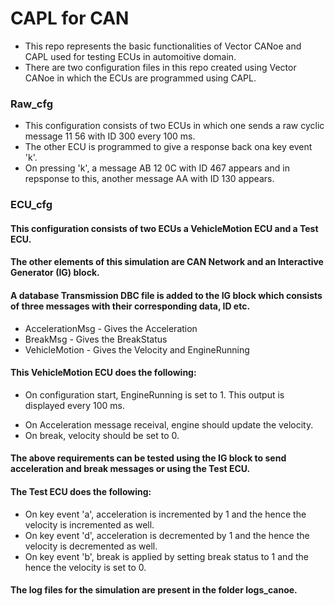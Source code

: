 # CAPL for CAN
 * This repo represents the basic functionalities of Vector CANoe and CAPL used for testing ECUs in automoitive domain. 
 * There are two configuration files in this repo created using Vector CANoe in which the ECUs are programmed using CAPL.
### Raw_cfg ###
  * This configuration consists of two ECUs in which one sends a raw cyclic message 11 56 with ID 300 every 100 ms. 
  * The other ECU is programmed to give a response back ona key event 'k'. 
  * On pressing 'k', a message AB 12 0C with ID 467 appears and in repsponse to this, another message AA with ID 130 appears.
### ECU_cfg ###  
#### This configuration consists of two ECUs a VehicleMotion ECU and a Test ECU. ####  
#### The other elements of this simulation are CAN Network and an Interactive Generator (IG) block. #### 
#### A database Transmission DBC file is added to the IG block which consists of three messages with their corresponding data, ID etc. #### 
  * AccelerationMsg - Gives the Acceleration
  * BreakMsg - Gives the BreakStatus
  * VehicleMotion - Gives the Velocity and EngineRunning	
#### This VehicleMotion ECU does the following:
  * On configuration start, EngineRunning is set to 1. This output is displayed every 100 ms.
   - On Acceleration message receival, engine should update the velocity.
   - On break, velocity should be set to 0.
#### The above requirements can be tested using the IG block to send acceleration and break messages or using the Test ECU.
#### The Test ECU does the following:
  * On key event 'a', acceleration is incremented by 1 and the hence the velocity is incremented as well.
  * On key event 'd', acceleration is decremented by 1 and the hence the velocity is decremented as well.
  * On key event 'b', break is applied by setting break status to 1 and the hence the velocity is set to 0.
#### The log files for the simulation are present in the folder logs_canoe.
		
				
				
           
